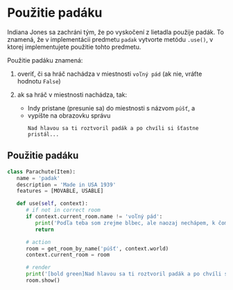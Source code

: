 # Použitie padáku

Indiana Jones sa zachráni tým, že po vyskočení z lietadla použije padák. To znamená, že v implementácii predmetu `padak`
vytvorte metódu `.use()`, v ktorej implementujete použitie tohto predmetu.

Použitie padáku znamená:

1. overiť, či sa hráč nachádza v miestnosti `voľný pád` (ak nie, vráťte hodnotu `False`)
2. ak sa hráč v miestnosti nachádza, tak:

   * Indy pristane (presunie sa) do miestnosti s názvom `púšť`, a
   * vypíšte na obrazovku správu
     ```
     Nad hlavou sa ti roztvoril padák a po chvíli si šťastne pristál...
     ```

## Použitie padáku

```python
class Parachute(Item):
   name = 'padak'
   description = 'Made in USA 1939'
   features = [MOVABLE, USABLE]

   def use(self, context):
      # if not in correct room
      if context.current_room.name != 'voľný pád':
         print('Podľa teba som zrejme blbec, ale naozaj nechápem, k čomu by to v súčasnej dobe bolo dobré.')
         return

      # action
      room = get_room_by_name('púšť', context.world)
      context.current_room = room

      # render
      print('[bold green]Nad hlavou sa ti roztvoril padák a po chvíli si šťastne pristál...[/bold green]')
      room.show()
```
